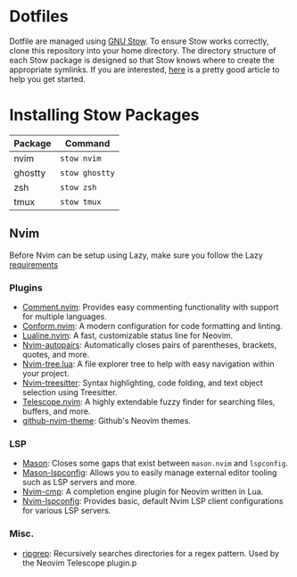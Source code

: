 # Dotfiles
Dotfile are managed using [GNU Stow](https://www.gnu.org/software/stow/). To ensure Stow works 
correctly, clone this repository into your home directory. The directory structure of each Stow 
package is designed so that Stow knows where to create the appropriate symlinks. If you are 
interested, [here](https://www.jakewiesler.com/blog/managing-dotfiles) is a pretty good article to help you get started.

# Installing Stow Packages
| Package | Command        |
|---------|----------------|
| nvim    | `stow nvim`    |
| ghostty | `stow ghostty` |
| zsh     | `stow zsh`     |
| tmux    | `stow tmux`    |

## Nvim
Before Nvim can be setup using Lazy, make sure you follow the Lazy [requirements](https://lazy.folke.io/#%EF%B8%8F-requirements)

### Plugins
-   [Comment.nvim](https://github.com/numToStr/Comment.nvim): Provides easy commenting functionality with support for multiple languages.
-   [Conform.nvim](https://github.com/stevearc/conform.nvim): A modern configuration for code formatting and linting.
-   [Lualine.nvim](https://github.com/nvim-lualine/lualine.nvim): A fast, customizable status line for Neovim.
-   [Nvim-autopairs](https://github.com/windwp/nvim-autopairs): Automatically closes pairs of parentheses, brackets, quotes, and more.
-   [Nvim-tree.lua](https://github.com/nvim-tree/nvim-tree.lua): A file explorer tree to help with easy navigation within your project.
-   [Nvim-treesitter](https://github.com/nvim-treesitter/nvim-treesitter): Syntax highlighting, code folding, and text object selection using Treesitter.
-   [Telescope.nvim](https://github.com/nvim-telescope/telescope.nvim): A highly extendable fuzzy finder for searching files, buffers, and more.
-   [github-nvim-theme](https://github.com/projekt0n/github-nvim-theme): Github's Neovim themes. 

### LSP
-   [Mason](https://github.com/williamboman/mason-lspconfig.nvim): Closes some gaps that exist between `mason.nvim` and `lspconfig`.
-   [Mason-lspconfig](https://github.com/williamboman/mason.nvim): Allows you to easily manage external editor tooling such as LSP servers and more.
-   [Nvim-cmp](https://github.com/hrsh7th/nvim-cmp): A completion engine plugin for Neovim written in Lua.
-   [Nvim-lspconfig](https://github.com/neovim/nvim-lspconfig): Provides basic, default Nvim LSP client configurations for various LSP servers.

### Misc.
- [ripgrep](https://github.com/BurntSushi/ripgrep): Recursively searches directories for a regex pattern. Used by the Neovim Telescope plugin.p
